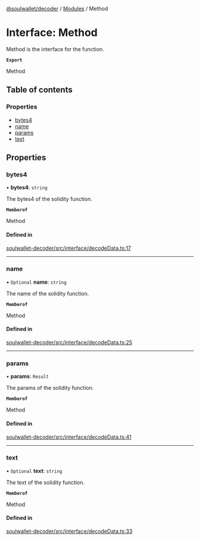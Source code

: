 [@soulwallet/decoder](../README.md) / [Modules](../modules.md) / Method

# Interface: Method

Method is the interface for the function.

**`Export`**

Method

## Table of contents

### Properties

- [bytes4](Method.md#bytes4)
- [name](Method.md#name)
- [params](Method.md#params)
- [text](Method.md#text)

## Properties

### bytes4

• **bytes4**: `string`

The bytes4 of the solidity function.

**`Memberof`**

Method

#### Defined in

[soulwallet-decoder/src/interface/decodeData.ts:17](https://github.com/SoulWallet/soulwalletlib/blob/1189b3a/packages/soulwallet-decoder/src/interface/decodeData.ts#L17)

___

### name

• `Optional` **name**: `string`

The name of the solidity function.

**`Memberof`**

Method

#### Defined in

[soulwallet-decoder/src/interface/decodeData.ts:25](https://github.com/SoulWallet/soulwalletlib/blob/1189b3a/packages/soulwallet-decoder/src/interface/decodeData.ts#L25)

___

### params

• **params**: `Result`

The params of the solidity function.

**`Memberof`**

Method

#### Defined in

[soulwallet-decoder/src/interface/decodeData.ts:41](https://github.com/SoulWallet/soulwalletlib/blob/1189b3a/packages/soulwallet-decoder/src/interface/decodeData.ts#L41)

___

### text

• `Optional` **text**: `string`

The text of the solidity function.

**`Memberof`**

Method

#### Defined in

[soulwallet-decoder/src/interface/decodeData.ts:33](https://github.com/SoulWallet/soulwalletlib/blob/1189b3a/packages/soulwallet-decoder/src/interface/decodeData.ts#L33)
